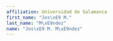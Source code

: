 ```yaml
---
affiliation: Universidad de Salamanca
first_name: "Jos\xE9 M."
last_name: "M\xE9ndez"
name: "Jos\xE9 M. M\xE9ndez"
---
```

